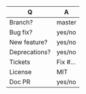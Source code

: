 | Q             | A
| ------------- | ---
| Branch?       | master   <!-- for features -->
| Bug fix?      | yes/no
| New feature?  | yes/no
| Deprecations? | yes/no   <!-- don't forget to update UPGRADE-*.md file(s) -->
| Tickets       | Fix #... <!-- prefix each issue number with "Fix #", if any -->
| License       | MIT
| Doc PR        | yes/no

<!--
Replace this notice by a short README for your feature/bugfix. This will help people
understand your PR and can be used as a start for the documentation.

Additionally:
 - Always add tests and ensure they pass.
 - Never break backward compatibility
 - Bug fixes must be submitted against the lowest branch where they apply
   (lowest branches are regularly merged to upper ones so they get the fixes too).
 - Features and deprecations must be submitted against the branch "master".
 - Legacy code removals go to the master branch.
-->
